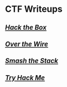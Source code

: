 # CTF Writeups

## *[Hack the Box](https://0xf331-d3ad.github.io/blog/#/ctf/hackthebox/)*

## *[Over the Wire](https://0xf331-d3ad.github.io/blog/#/ctf/overthewire/)*

## *[Smash the Stack](https://0xf331-d3ad.github.io/blog/#/ctf/smashthestack/)*

## *[Try Hack Me](https://0xf331-d3ad.github.io/blog/#/ctf/tryhackme/)*
